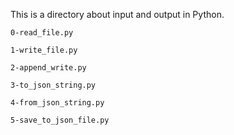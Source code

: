 This is a directory about input and output in Python.

```
0-read_file.py
```

```
1-write_file.py
```

```angular2html
2-append_write.py
```

```angular2html
3-to_json_string.py
```

```angular2html
4-from_json_string.py
```

```angular2html
5-save_to_json_file.py
```

```angular2html
```